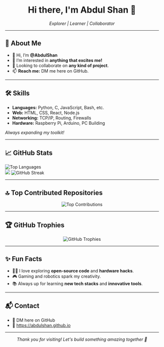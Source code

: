 <h1 align="center">Hi there, I'm Abdul Shan 👋</h1>
<p align="center">
  <em>Explorer | Learner | Collaborator</em>
</p>

---

## 🚀 About Me

- 👋 Hi, I’m **@AbdulShan**
- 👀 I’m interested in **anything that excites me!**
- 💞️ Looking to collaborate on **any kind of project**.
- 📫 **Reach me:** DM me here on GitHub.

---

## 🛠️ Skills

- **Languages:** Python, C, JavaScript, Bash, etc.
- **Web:** HTML, CSS, React, Node.js
- **Networking:** TCP/IP, Routing, Firewalls
- **Hardware:** Raspberry Pi, Arduino, PC Building

<em>*Always expanding my toolkit!*</em>

---

## 📈 GitHub Stats

<p align="left">
  <img src="https://github-readme-stats.vercel.app/api/top-langs?username=AbdulShan&show_icons=true&locale=en&layout=compact&theme=chartreuse-dark&hide_border=false" alt="Top Languages" /><br>
  <img src="https://github-readme-stats.vercel.app/api?username=AbdulShan&theme=chartreuse-dark&hide_border=false&rank_icon=github" />
  <img src="https://github-readme-streak-stats.herokuapp.com/?user=AbdulShan&theme=chartreuse-dark&hide_border=false" alt="GitHub Streak" />
  
</p>

---

## 🔝 Top Contributed Repositories

<p align="center">
  <img src="https://github-contributor-stats.vercel.app/api?username=AbdulShan&limit=5&theme=chartreuse-dark&combine_all_yearly_contributions=true" alt="Top Contributions" />
</p>

---

## 🏆 GitHub Trophies

<p align="center">
  <img src="https://github-profile-trophy.vercel.app/?username=AbdulShan&theme=chartreuse-dark&no-frame=false&no-bg=true&margin-w=4" alt="GitHub Trophies" />
</p>

---

## ✨ Fun Facts

- 🧑‍💻 I love exploring **open-source code** and **hardware hacks**.
- 🎮 Gaming and robotics spark my creativity.
- 📚 Always up for learning **new tech stacks** and **innovative tools**.

---

## 📬 Contact

- 💬 DM here on GitHub
- 📧 https://abdulshan.github.io

---

<p align="center">
  <em>Thank you for visiting! Let's build something amazing together 🚀</em>
</p>
